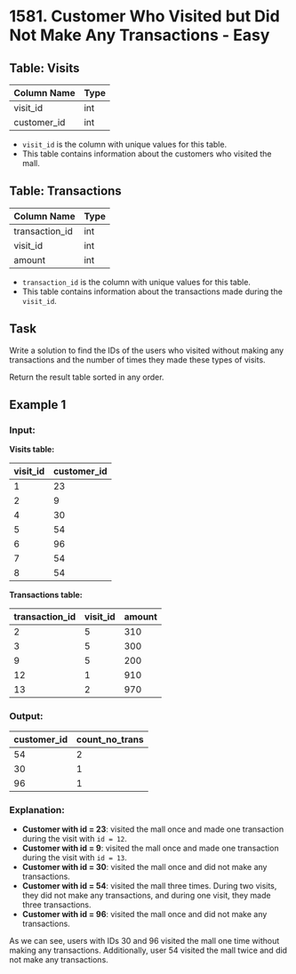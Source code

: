 # 1581. Customer Who Visited but Did Not Make Any Transactions - Easy

## Table: Visits

| Column Name | Type |
|-------------|------|
| visit_id    | int  |
| customer_id | int  |

- `visit_id` is the column with unique values for this table.
- This table contains information about the customers who visited the mall.

## Table: Transactions

| Column Name    | Type |
|----------------|------|
| transaction_id | int  |
| visit_id       | int  |
| amount         | int  |

- `transaction_id` is the column with unique values for this table.
- This table contains information about the transactions made during the `visit_id`.

## Task

Write a solution to find the IDs of the users who visited without making any transactions and the number of times they made these types of visits.

Return the result table sorted in any order.

## Example 1

### Input:

**Visits table:**

| visit_id | customer_id |
|----------|-------------|
| 1        | 23          |
| 2        | 9           |
| 4        | 30          |
| 5        | 54          |
| 6        | 96          |
| 7        | 54          |
| 8        | 54          |

**Transactions table:**

| transaction_id | visit_id | amount |
|----------------|----------|--------|
| 2              | 5        | 310    |
| 3              | 5        | 300    |
| 9              | 5        | 200    |
| 12             | 1        | 910    |
| 13             | 2        | 970    |

### Output:

| customer_id | count_no_trans |
|-------------|----------------|
| 54          | 2              |
| 30          | 1              |
| 96          | 1              |

### Explanation:

- **Customer with id = 23**: visited the mall once and made one transaction during the visit with `id = 12`.
- **Customer with id = 9**: visited the mall once and made one transaction during the visit with `id = 13`.
- **Customer with id = 30**: visited the mall once and did not make any transactions.
- **Customer with id = 54**: visited the mall three times. During two visits, they did not make any transactions, and during one visit, they made three transactions.
- **Customer with id = 96**: visited the mall once and did not make any transactions.

As we can see, users with IDs 30 and 96 visited the mall one time without making any transactions. Additionally, user 54 visited the mall twice and did not make any transactions.
